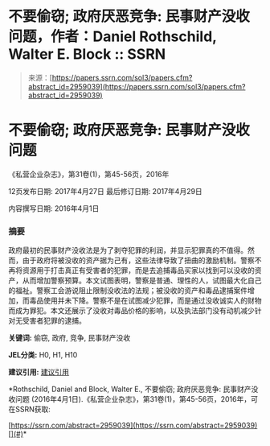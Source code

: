 <!--yml

category: 未分类

date: 2024-05-27 14:41:19

-->

# 不要偷窃; 政府厌恶竞争: 民事财产没收问题，作者：Daniel Rothschild, Walter E. Block :: SSRN

> 来源：[https://papers.ssrn.com/sol3/papers.cfm?abstract_id=2959039](https://papers.ssrn.com/sol3/papers.cfm?abstract_id=2959039)

# 不要偷窃; 政府厌恶竞争: 民事财产没收问题

《私营企业杂志》，第31卷(1)，第45-56页，2016年

12页发布日期: 2017年4月27日 最后修订日期: 2017年4月29日

内容撰写日期: 2016年4月1日

### 摘要

政府最初的民事财产没收法是为了剥夺犯罪的利润，并显示犯罪真的不值得。然而，由于政府将被没收的资产据为己有，这些法律导致了扭曲的激励机制。警察不再将资源用于打击真正有受害者的犯罪，而是去追捕毒品买家以找到可以没收的资产，从而增加警察预算。本文试图表明，警察是普通、理性的人，试图最大化自己的福祉。警察工会游说阻止限制没收法的法规；被没收的资产和毒品逮捕案件增加，而毒品使用并未下降。警察不是在试图减少犯罪，而是通过没收诚实人的财物而成为罪犯。本文还展示了没收对毒品价格的影响，以及执法部门没有动机减少针对无受害者犯罪的逮捕。

**关键词:** 偷窃, 政府, 竞争, 民事财产没收

**JEL分类:** H0, H1, H10

**建议引用:** [建议引用](#)

*Rothschild, Daniel and Block, Walter E., 不要偷窃; 政府厌恶竞争: 民事财产没收问题 (2016年4月1日).《私营企业杂志》，第31卷(1)，第45-56页，2016年，可在SSRN获取:

[https://ssrn.com/abstract=2959039](https://ssrn.com/abstract=2959039)[](#)*
